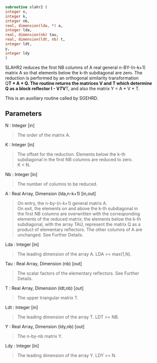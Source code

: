```fortran  
subroutine slahr2 (  
integer n,  
integer k,  
integer nb,  
real, dimension(lda, *) a,  
integer lda,  
real, dimension(nb) tau,  
real, dimension(ldt, nb) t,  
integer ldt,  
y,  
integer ldy  
)  
```  
  
SLAHR2 reduces the first NB columns of A real general n-BY-(n-k+1)  
matrix A so that elements below the k-th subdiagonal are zero. The  
reduction is performed by an orthogonal similarity transformation  
Q**T * A * Q. The routine returns the matrices V and T which determine  
Q as a block reflector I - V*T*V**T, and also the matrix Y = A * V * T.  
  
This is an auxiliary routine called by SGEHRD.  
  
## Parameters  
N : Integer [in]  
> The order of the matrix A.  
  
K : Integer [in]  
> The offset for the reduction. Elements below the k-th  
> subdiagonal in the first NB columns are reduced to zero.  
> K < N.  
  
Nb : Integer [in]  
> The number of columns to be reduced.  
  
A : Real Array, Dimension (lda,n-k+1) [in,out]  
> On entry, the n-by-(n-k+1) general matrix A.  
> On exit, the elements on and above the k-th subdiagonal in  
> the first NB columns are overwritten with the corresponding  
> elements of the reduced matrix; the elements below the k-th  
> subdiagonal, with the array TAU, represent the matrix Q as a  
> product of elementary reflectors. The other columns of A are  
> unchanged. See Further Details.  
  
Lda : Integer [in]  
> The leading dimension of the array A.  LDA >= max(1,N).  
  
Tau : Real Array, Dimension (nb) [out]  
> The scalar factors of the elementary reflectors. See Further  
> Details.  
  
T : Real Array, Dimension (ldt,nb) [out]  
> The upper triangular matrix T.  
  
Ldt : Integer [in]  
> The leading dimension of the array T.  LDT >= NB.  
  
Y : Real Array, Dimension (ldy,nb) [out]  
> The n-by-nb matrix Y.  
  
Ldy : Integer [in]  
> The leading dimension of the array Y. LDY >= N.  
  
